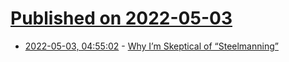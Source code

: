 # [Published on 2022-05-03](index.md)

* [2022-05-03, 04:55:02](https://news.ycombinator.com/item?id=31244792) - [Why I’m Skeptical of “Steelmanning”](https://statmodeling.stat.columbia.edu/2022/04/28/the-challenge-of-bending-over-backward-to-see-things-from-the-other-persons-point-of-view/)
